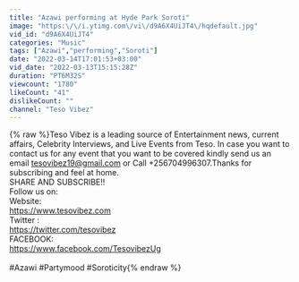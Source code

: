```yaml
---
title: "Azawi performing at Hyde Park Soroti"
image: "https:\/\/i.ytimg.com\/vi\/d9A6X4UiJT4\/hqdefault.jpg"
vid_id: "d9A6X4UiJT4"
categories: "Music"
tags: ["Azawi","performing","Soroti"]
date: "2022-03-14T17:01:53+03:00"
vid_date: "2022-03-13T15:15:28Z"
duration: "PT6M32S"
viewcount: "1780"
likeCount: "41"
dislikeCount: ""
channel: "Teso Vibez"
---
```

{% raw %}Teso Vibez is a leading source of Entertainment news, current affairs, Celebrity Interviews, and Live Events from Teso. In case you want to contact us for any event that you want to be covered kindly send us an email tesovibez19@gmail.com or Call +256704996307.Thanks for subscribing and feel at home.<br />SHARE AND SUBSCRIBE!!<br />Follow us on:<br />Website:<br /><a rel="nofollow" target="blank" href="https://www.tesovibez.com​​​​​​​​​​​​">https://www.tesovibez.com​​​​​​​​​​​​</a><br />Twitter :<br /><a rel="nofollow" target="blank" href="https://twitter.com/tesovibez​​​​​​​​">https://twitter.com/tesovibez​​​​​​​​</a><br />FACEBOOK:<br /><a rel="nofollow" target="blank" href="https://www.facebook.com/TesovibezUg">https://www.facebook.com/TesovibezUg</a><br /><br />#Azawi #Partymood #Soroticity{% endraw %}

